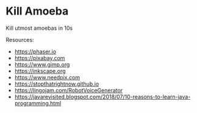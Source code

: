 # Kill Amoeba

Kill utmost amoebas in 10s

Resources:
* https://phaser.io
* https://pixabay.com
* https://www.gimp.org
* https://inkscape.org
* https://www.needpix.com
* https://stopthatrightnow.github.io
* https://lingojam.com/RobotVoiceGenerator
* https://javarevisited.blogspot.com/2018/07/10-reasons-to-learn-java-programming.html

